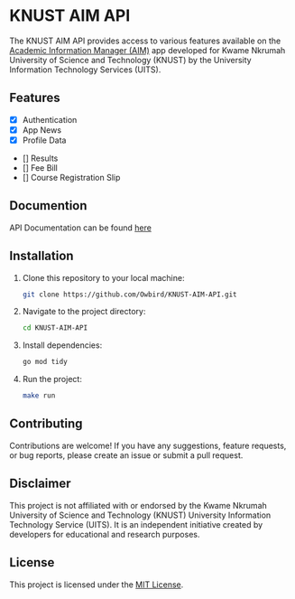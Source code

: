 # KNUST AIM API

The KNUST AIM API provides access to various features available on the [Academic Information Manager (AIM)](https://aim.knust.edu.gh/) app developed for Kwame Nkrumah University of Science and Technology (KNUST) by the University Information Technology Services (UITS).

## Features

- [x] Authentication
- [x] App News
- [x] Profile Data
- [] Results
- [] Fee Bill
- [] Course Registration Slip

## Documention

API Documentation can be found [here](https://knust-aim-api.fly.dev/docs/index.html)

## Installation

1. Clone this repository to your local machine:

   ```bash
   git clone https://github.com/Owbird/KNUST-AIM-API.git
   ```

2. Navigate to the project directory:

   ```bash
   cd KNUST-AIM-API
   ```

3. Install dependencies:

   ```bash
   go mod tidy
   ```

4. Run the project:

   ```bash
   make run
   ```

## Contributing

Contributions are welcome! If you have any suggestions, feature requests, or bug reports, please create an issue or submit a pull request.

## Disclaimer

This project is not affiliated with or endorsed by the Kwame Nkrumah University of Science and Technology (KNUST) University Information Technology Service (UITS). It is an independent initiative created by developers for educational and research purposes.

## License

This project is licensed under the [MIT License](./LICENSE).
